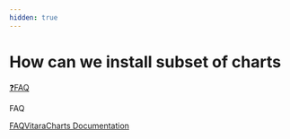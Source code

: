 ```yaml
---
hidden: true
---
```


# How can we install subset of charts

[❓FAQ](broken-reference)

FAQ

[FAQ](broken-reference)[VitaraCharts Documentation](<../.gitbook/assets/how can we install subset of charts>)
